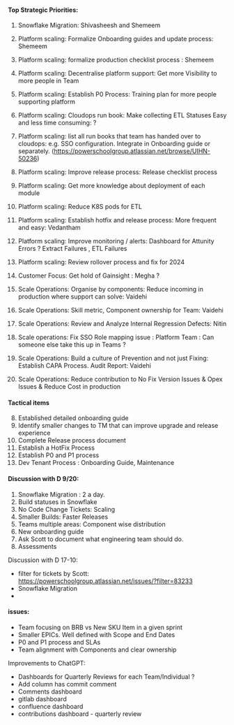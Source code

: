 #### Top Strategic Priorities: 
1. Snowflake Migration: Shivasheesh and Shemeem 
2. Platform scaling: Formalize Onboarding guides and update process: Shemeem 
2. Platform scaling: formalize production checklist process : Shemeem 
3. Platform scaling: Decentralise platform support: Get more Visibility to more people in Team 
4. Platform scaling: Establish P0 Process: Training plan for more people supporting platform 
5. Platform scaling: Cloudops run book: Make collecting ETL Statuses Easy and less time consuming: ? 
6. Platform scaling: list all run books that team has handed over to cloudops: e.g. SSO configuration. Integrate in Onboarding guide or separately. (https://powerschoolgroup.atlassian.net/browse/UIHN-50236)
5. Platform scaling: Improve release process: Release checklist process 
6. Platform scaling: Get more knowledge about deployment of each module 
7. Platform scaling: Reduce K8S pods for ETL 
8. Platform scaling: Establish hotfix and release process: More frequent and easy: Vedantham 
9. Platform scaling: Improve monitoring / alerts: Dashboard for Attunity Errors ? Extract Failures , ETL Failures 
10. Platform scaling: Review rollover process and fix for 2024 

6. Customer Focus: Get hold of Gainsight : Megha ?   
9. Scale Operations: Organise by components: Reduce incoming in production where support can solve: Vaidehi
8. Scale Operations: Skill metric, Component ownership for Team: Vaidehi 
9. Scale Operations: Review and Analyze Internal Regression Defects: Nitin 
10. Scale operations: Fix SSO Role mapping issue : Platform Team : Can someone else take this up in Teams ? 
10. Scale Operations: Build a culture of Prevention and not just Fixing: Establish CAPA Process. Audit Report: Vaidehi 
10. Scale Operations: Reduce contribution to No Fix Version Issues & Opex Issues & Reduce Cost in production 


#### Tactical items 
8. Established detailed onboarding guide 
9. Identify smaller changes to TM that can improve upgrade and release experience 
10. Complete Release process document 
11. Establish a HotFix Process 
12. Establish P0 and P1 process 
13. Dev Tenant Process : Onboarding Guide, Maintenance 


#### Discussion with D 9/20:
1. Snowflake Migration : 2 a day. 
2. Build statuses in Snowflake 
3. No Code Change Tickets: Scaling 
4. Smaller Builds: Faster Releases 
5. Teams multiple areas: Component wise distribution 
6. New onboarding guide 
7. Ask Scott to document what engineering team should do.
8. Assessments 

Discussion with D 17-10:
- filter for tickets by Scott: https://powerschoolgroup.atlassian.net/issues/?filter=83233
- Snowflake Migration 
- 


#### issues: 
- Team focusing on BRB vs New SKU Item in a given sprint 
- Smaller EPICs. Well defined with Scope and End Dates 
- P0 and P1 process and SLAs 
- Team alignment with Components and clear ownership


Improvements to ChatGPT: 
- Dashboards for Quarterly Reviews for each Team/Individual ? 
- Add column has commit comment 
- Comments dashboard 
- gitlab dashboard 
- confluence dashboard 
- contributions dashboard - quarterly review 

